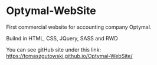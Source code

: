 # Optymal-WebSite

First commercial website for accounting company Optymal.

Builnd in HTML, CSS, JQuery, SASS and RWD

You can see gitHub site under this link: https://tomaszgutowski.github.io/Optymal-WebSite/
